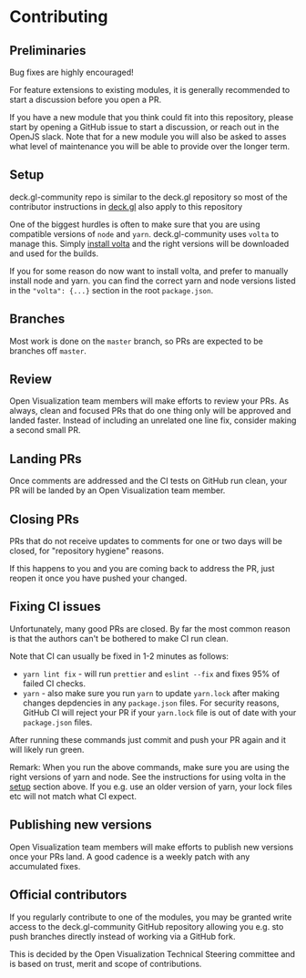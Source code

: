 # Contributing

## Preliminaries

Bug fixes are highly encouraged!

For feature extensions to existing modules, it is generally recommended to start a discussion before you open a PR.

If you have a new module that you think could fit into this repository, please start by opening a GitHub issue to start a discussion, or reach out in the OpenJS slack.
Note that for a new module you will also be asked to asses what level of maintenance you will be able to provide over the longer term.

## Setup

deck.gl-community repo is similar to the deck.gl repository so most of the contributor instructions in [deck.gl](https://deck.gl/docs/contributing) also apply to this repository

One of the biggest hurdles is often to make sure that you are using compatible versions of `node` and `yarn`. deck.gl-community uses `volta` to manage this. Simply [install volta](https://docs.volta.sh/guide/getting-started) and the right versions will be downloaded and used for the builds.

If you for some reason do now want to install volta, and prefer to manually install node and yarn. you can find the correct yarn and node versions listed in the `"volta": {...}` section in the root `package.json`.

## Branches

Most work is done on the `master` branch, so PRs are expected to be branches off `master`.

## Review

Open Visualization team members will make efforts to review your PRs.
As always, clean and focused PRs that do one thing only will be approved and landed faster. Instead of including an unrelated one line fix, consider making a second small PR.

## Landing PRs

Once comments are addressed and the CI tests on GitHub run clean, your PR will be landed by an Open Visualization team member.  

## Closing PRs

PRs that do not receive updates to comments for one or two days will be closed, for "repository hygiene" reasons.

If this happens to you and you are coming back to address the PR, just reopen it once you have pushed your changed.

## Fixing CI issues

Unfortunately, many good PRs are closed. By far the most common reason is that the authors can't be bothered to make CI run clean. 

Note that CI can usually be fixed in 1-2 minutes as follows:

- `yarn lint fix` - will run `prettier` and `eslint --fix` and fixes 95% of failed CI checks.
- `yarn` - also make sure you run `yarn` to update `yarn.lock` after making changes depdencies in any `package.json` files. For security reasons, GitHub CI will reject your PR if your `yarn.lock` file is out of date with your `package.json` files.

After running these commands just commit and push your PR again and it will likely run green.

Remark: When you run the above commands, make sure you are using the right versions of yarn and node. See the instructions for using volta in the [setup](#setup) section above. If you e.g. use an older version of yarn, your lock files etc will not match what CI expect.

## Publishing new versions

Open Visualization team members will make efforts to publish new versions once your PRs land. A good cadence is a weekly patch with any accumulated fixes.

## Official contributors

If you regularly contribute to one of the modules, you may be granted write access to the deck.gl-community GitHub repository allowing you e.g. sto push branches directly instead of working via a GitHub fork.

This is decided by the Open Visualization Technical Steering committee and is based on trust, merit and scope of contributions.

